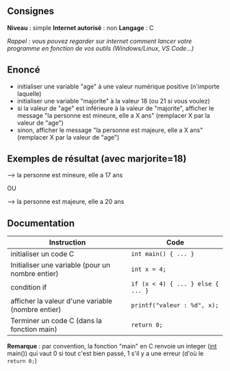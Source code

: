 ## Consignes

**Niveau** : simple
**Internet autorisé** : non
**Langage** : C

_Rappel : vous pouvez regarder sur internet comment lancer votre programme en fonction de vos outils (Windows/Linux, VS Code...)_

## Enoncé

- initialiser une variable "age" à une valeur numérique positive (n'importe laquelle)
- initialiser une variable "majorite" à la valeur 18 (ou 21 si vous voulez)
- si la valeur de "age" est inférieure à la valeur de "majorite", afficher le message "la personne est mineure, elle a X ans" (remplacer X par la valeur de "age")
- sinon, afficher le message "la personne est majeure, elle a X ans" (remplacer X par la valeur de "age")

## Exemples de résultat (avec marjorite=18)

--> la personne est mineure, elle a 17 ans

OU

--> la personne est majeure, elle a 20 ans

## Documentation
| Instruction                                       | Code                                  |
| ------------------------------------------------- | ------------------------------------- |
| initialiser un code C                             | `int main() { ... }`                  |
| Initialiser une variable (pour un nombre entier)  | `int x = 4;`                          |
| condition if                                      | `if (x < 4) { ... } else { ... }`<br> |
| afficher la valeur d'une variable (nombre entier) | `printf("valeur : %d", x);`           |
| Terminer un code C (dans la fonction main)        | `return 0;`                           |
**Remarque** : par convention, la fonction "main" en C renvoie un integer (<u>int</u> main()) qui vaut 0 si tout c'est bien passé, 1 s'il y a une erreur (d'où le `return 0;`)
